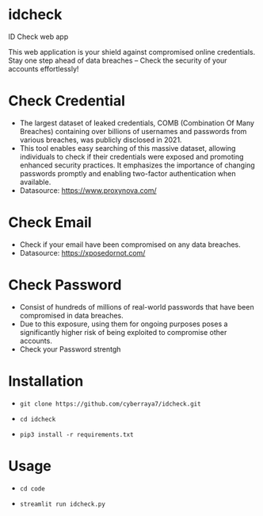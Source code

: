 # idcheck
ID Check web app

 This web application is your shield against compromised online credentials. Stay one step ahead of data breaches – Check the security of your accounts effortlessly!
        
# Check Credential
- The largest dataset of leaked credentials, COMB (Combination Of Many Breaches) containing over billions of usernames and passwords from various breaches, was publicly disclosed in 2021.
- This tool enables easy searching of this massive dataset, allowing individuals to check if their credentials were exposed and promoting enhanced security practices. It emphasizes the importance of changing passwords promptly and enabling two-factor authentication when available.
- Datasource: https://www.proxynova.com/

# Check Email
- Check if your email have been compromised on any data breaches.
- Datasource: https://xposedornot.com/

# Check Password
- Consist of hundreds of millions of real-world passwords that have been compromised in data breaches.
- Due to this exposure, using them for ongoing purposes poses a significantly higher risk of being exploited to compromise other accounts.
- Check your Password strentgh


# Installation

-     git clone https://github.com/cyberraya7/idcheck.git
-     cd idcheck
-     pip3 install -r requirements.txt

# Usage

-     cd code
-     streamlit run idcheck.py
        
